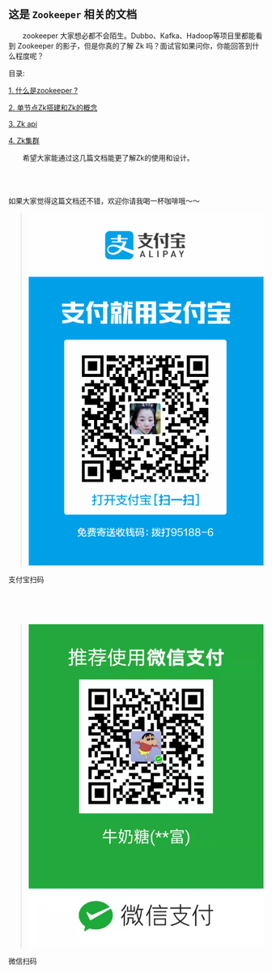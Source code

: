 ## 这是 `Zookeeper` 相关的文档

&ensp;&ensp;&ensp;&ensp;zookeeper 大家想必都不会陌生。Dubbo、Kafka、Hadoop等项目里都能看到 Zookeeper 的影子，但是你真的了解 Zk 吗？面试官如果问你，你能回答到什么程度呢？

目录:

[1. 什么是zookeeper ?](./docs/what_is_zookeeper.md)

[2. 单节点Zk搭建和Zk的概念](./docs/zk_single_and_concept.md)

[3. Zk api](./docs/zk_api.md)

[4. Zk集群](./docs/zk_cluster.md)

  
&ensp;&ensp;&ensp;&ensp;希望大家能通过这几篇文档能更了解Zk的使用和设计。

<br><br><br>
如果大家觉得这篇文档还不错，欢迎你请我喝一杯咖啡哦～～


> 
> ![支付宝](./images/alipay.jpg)

支付宝扫码

<br><br><br>
>
>![微信](./images/wxpay.jpg)

微信扫码